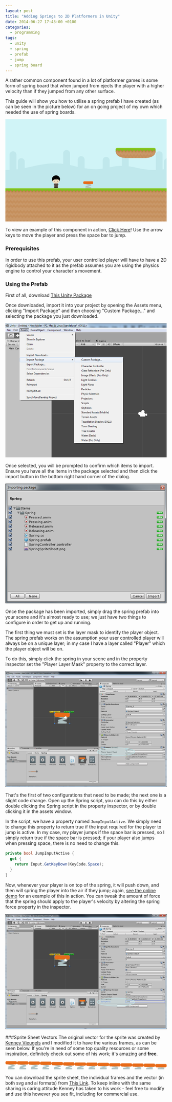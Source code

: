 ```yaml
---
layout: post
title: "Adding Springs to 2D Platformers in Unity"
date: 2014-06-27 17:43:00 +0100
categories:
  - programming
tags:
  - unity
  - spring
  - prefab
  - jump
  - spring board
---
```

A rather common component found in a lot of platformer games is some form of spring board that when jumped from ejects the player with a higher velocity than if they jumped from any other surface.

This guide will show you how to utilise a spring prefab I have created (as can be seen in the picture below) for an on going project of my own which needed the use of spring boards.

![](/assets/images/adding-springs-to-2d-platformers-in-unity/unity_spring_platform.png)

To view an example of this component in action, [Click Here](https://rastating.github.io/unity-spring-demo/)! Use the arrow keys to move the player and press the space bar to jump.

### Prerequisites
In order to use this prefab, your user controlled player will have to have a 2D rigidbody attached to it as the prefab assumes you are using the physics engine to control your character's movement.

### Using the Prefab
First of all, download [This Unity Package](https://mega.nz/#!CUViRLSQ!qMiQ-AdZJgHlUKlbzXNXPdJeYHqgBml06zANfiGlyf8)

Once downloaded, import it into your project by opening the Assets menu, clicking "Import Package" and then choosing "Custom Package..." and selecting the package you just downloaded.

![](/assets/images/adding-springs-to-2d-platformers-in-unity/unity_import_package.png)

Once selected, you will be prompted to confirm which items to import. Ensure you have all the items in the package selected and then click the import button in the bottom right hand corner of the dialog.

![](/assets/images/adding-springs-to-2d-platformers-in-unity/unity_import_package_contents.png)

Once the package has been imported, simply drag the spring prefab into your scene and it's almost ready to use; we just have two things to configure in order to get up and running.

The first thing we must set is the layer mask to identify the player object. The spring prefab works on the assumption your user controlled player will always be on a unique layer; in my case I have a layer called "Player" which the player object will be on.

To do this, simply click the spring in your scene and in the property inspector set the "Player Layer Mask" property to the correct layer.

![](/assets/images/adding-springs-to-2d-platformers-in-unity/unity_spring_layer_mask.png)

That's the first of two configurations that need to be made; the next one is a slight code change. Open up the Spring script, you can do this by either double clicking the Spring script in the property inspector, or by double clicking it in the assets window.

In the script, we have a property named `JumpInputActive`. We simply need to change this property to return true if the input required for the player to jump is active. In my case, my player jumps if the space bar is pressed, so I simply return true if the space bar is pressed; if your player also jumps when pressing space, there is no need to change this.

```csharp
private bool JumpInputActive {
  get {
    return Input.GetKeyDown(KeyCode.Space);
  }
}
```

Now, whenever your player is on top of the spring, it will push down, and then will spring the player into the air if they jump; again, [see the online demo](https://rastating.github.io/unity-spring-demo/) for an example of this in action. You can tweak the amount of force that the spring should apply to the player's velocity by altering the spring force property in the inspector.

![](/assets/images/adding-springs-to-2d-platformers-in-unity/unity_spring_force.png)

###Sprite Sheet Vectors
The original vector for the sprite was created by [Kenney Vieugels](http://www.kenney.nl/)
and I modified it to have the various frames, as can be seen below. If you're in need of some top quality resources or some inspiration, definitely check out some of his work; it's amazing and **free**.

![](/assets/images/adding-springs-to-2d-platformers-in-unity/spring.png)

You can download the sprite sheet, the individual frames and the vector (in both svg and ai formats) from [This Link](https://mega.nz/#!bMUSxTyC!8mAUfmWQ_ynuFBhByTYELjBt0kwQ83I8XfESMzDL0oo). To keep inline with the same sharing is caring attitude Kenney has taken to his work - feel free to modify and use this however you see fit, including for commercial use.

